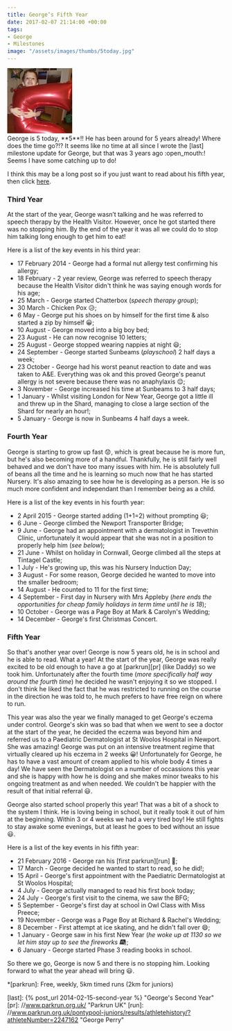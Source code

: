 ```yaml
---
title: George’s Fifth Year
date: 2017-02-07 21:14:00 +00:00
tags:
- George
- Milestones
image: "/assets/images/thumbs/5today.jpg"
---
```


<div class="flickr image alignright">
  <span>
    <a title="5 Today!" href="//farm1.static.flickr.com/518/32638280971_806115dbb1_b.jpg" class="image">
      <img src="/assets/images/thumbs/5today.jpg" alt="5 Today!" data-pin-nopin="true">
    </a>
    <a title="View on Flickr" href="//www.flickr.com/photos/richard-perry/32638280971/" class="flickrlink"> </a>
  </span>
</div>
George is 5 today, **5**!! He has been around for 5 years already! Where does the time go?!? It
seems like no time at all since I wrote the [last] milestone update for George, but that was 3 years
ago :open_mouth:! Seems I have some catching up to do! 

I think this may be a long post so if you just want to read about his fifth year, then click
[here](#fifth-year).

### Third Year

At the start of the year, George wasn’t talking and he was referred to speech therapy by the Health
Visitor. However, once he got started there was no stopping him. By the end of the year it was all
we could do to stop him talking long enough to get him to eat!

Here is a list of the key events in his third year:

  * 17 February 2014 - George had a formal nut allergy test confirming his allergy;
  * 18 February - 2 year review, George was referred to speech therapy because the Health Visitor
    didn't think he was saying enough words for his age;
  * 25 March - George started Chatterbox (_speech therapy group_);
  * 30 March - Chicken Pox :disappointed_relieved:;
  * 6 May - George put his shoes on by himself for the first time & also started a zip by himself
    :grinning:;
  * 10 August - George moved into a big boy bed;
  * 23 August - He can now recognise 10 letters;
  * 25 August - George stopped wearing nappies at night :smiley:;
  * 24 September - George started Sunbeams (_playschool_) 2 half days a week;
  * 23 October - George had his worst peanut reaction to date and was taken to A&E. Everything was
    ok and this proved George's peanut allergy is not severe because there was no anaphylaxis
    :relieved:;
  * 3 November - George increased his time at Sunbeams to 3 half days;
  * 1 January - Whilst visiting London for New Year, George got a little ill and threw up in the
    Shard, managing to close a large section of the Shard for nearly an hour!;
  * 5 January - George is now in Sunbeams 4 half days a week.

### Fourth Year

George is starting to grow up fast :worried:, which is great because he is more fun, but he's also
becoming more of a handful. Thankfully, he is still fairly well behaved and we don't have too many
issues with him. He is absolutely full of beans all the time and he is learning so much now that he
has started Nursery. It's also amazing to see how he is developing as a person. He is so much more
confident and independant than I remember being as a child.

Here is a list of the key events in his fourth year:

  * 2 April 2015 - George started adding (1+1=2) without prompting :smiley:;
  * 6 June - George climbed the Newport Transporter Bridge;
  * 9 June - George had an appointment with a dermatologist in Trevethin Clinic, unfortunately it
    would appear that she was not in a position to properly help him (_see below_);
  * 21 June - Whilst on holiday in Cornwall, George climbed all the steps at Tintagel Castle;
  * 1 July - He's growing up, this was his Nursery Induction Day;
  * 3 August - For some reason, George decided he wanted to move into the smaller bedroom;
  * 14 August - He counted to 11 for the first time;
  * 4 September - First day in Nursery with Mrs Appleby (_here ends the opportunities for cheap
    family holidays in term time until he is 18_);
  * 10 October - George was a Page Boy at Mark & Carolyn's Wedding;
  * 14 December - George's first Christmas Concert.

### Fifth Year

So that's another year over! George is now 5 years old, he is in school and he is able to read. What
a year! At the start of the year, George was really excited to be old enough to have a go at
[parkrun][pr] (like Daddy) so we took him. Unfortunately after the fourth time (_more specifically
half way around the fourth time_) he decided he wasn't enjoying it so we stopped. I don't think he
liked the fact that he was restricted to running on the course in the direction he was told to, he
much prefers to have free reign on where to run.

This year was also the year we finally managed to get George's eczema under control. George's skin
was so bad that when we went to see a doctor at the start of the year, he decided the eczema was
beyond him and referred us to a Paediatric Dermatologist at St Woolos Hospital in Newport. She was
amazing! George was put on an intensive treatment regime that virtually cleared up his eczema in 2
weeks :grinning:! Unfortunately for George, he has to have a vast amount of cream applied to his
whole body 4 times a day! We have seen the Dermatologist on a number of occassions this year and she
is happy with how he is doing and she makes minor tweaks to his ongoing treatment as and when
needed. We couldn't be happier with the result of that initial referral :smiley:.

George also started school properly this year! That was a bit of a shock to the system I think. He
is loving being in school, but it really took it out of him at the beginning. Within 3 or 4 weeks
we had a very tired boy! He still fights to stay awake some evenings, but at least he goes to bed
without an issue :smiley:. 

Here is a list of the key events in his fifth year:

  * 21 February 2016 - George ran his [first parkrun][run] :runner:;
  * 17 March - George decided he wanted to start to read, so he did!;
  * 15 April - George's first appointment with the Paediatric Dermatologist at St Woolos Hospital;
  * 4 July - George actually managed to read his first book today;
  * 24 July - George's first visit to the cinema, we saw the BFG;
  * 5 September - George's first day at school in Owl Class with Miss Preece;
  * 19 November - George was a Page Boy at Richard & Rachel's Wedding;
  * 8 December - First attempt at ice skating, and he didn't fall over :smile:;
  * 1 January - George saw in his first New Year (_he woke up at 1130 so we let him stay up to see
    the fireworks :fireworks:_);
  * 6 January - George started Phase 3 reading books in school.

So there we go, George is now 5 and there is no stopping him. Looking forward to what the year ahead
will bring :smiley:.


*[parkrun]: Free, weekly, 5km timed runs (2km for juniors)

[last]: {% post_url 2014-02-15-second-year %} "George's Second Year"
[pr]: //www.parkrun.org.uk/ "Parkrun UK"
[run]: //www.parkrun.org.uk/pontypool-juniors/results/athletehistory/?athleteNumber=2247162 "George Perry"